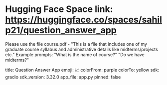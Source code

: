 # Hugging Face Space link: https://huggingface.co/spaces/sahilp21/question_answer_app
Please use the file course.pdf - "This is a file that includes one of my graduate course syllabus and administrative details like midterms/projects etc." 
Example prompts:
"What is the name of course?"
"Do we have midterms?"

title: Question Answer App
emoji: 📈
colorFrom: purple
colorTo: yellow
sdk: gradio
sdk_version: 3.32.0
app_file: app.py
pinned: false

